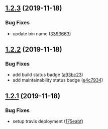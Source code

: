 ## [1.2.3](https://github.com/theBenForce/openapi-markdown/compare/v1.2.2...v1.2.3) (2019-11-18)


### Bug Fixes

* update bin name ([3393663](https://github.com/theBenForce/openapi-markdown/commit/3393663af5d69f33dacfa305ca685308069b95e1))

## [1.2.2](https://github.com/theBenForce/openapi-markdown/compare/v1.2.1...v1.2.2) (2019-11-18)


### Bug Fixes

* add build status badge ([a93bc23](https://github.com/theBenForce/openapi-markdown/commit/a93bc23e5e58402b9ce90bc44f743daea2f3505c))
* add maintainability status badge ([e4c7934](https://github.com/theBenForce/openapi-markdown/commit/e4c79346822225a0ba610a78a316ace36b405bde))

## [1.2.1](https://github.com/theBenForce/openapi-markdown/compare/v1.2.0...v1.2.1) (2019-11-18)


### Bug Fixes

* setup travis deployment ([175eabf](https://github.com/theBenForce/openapi-markdown/commit/175eabf6efd3a9050f677439c60fb646a2bbeccd))
